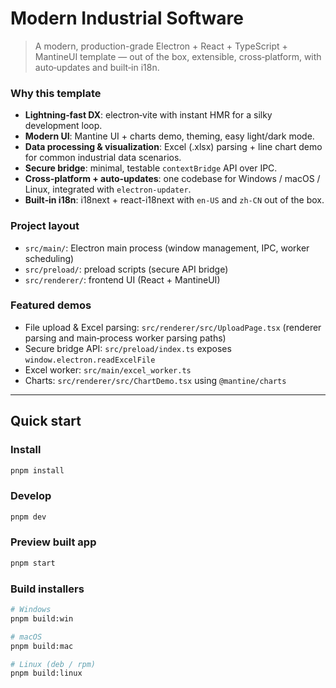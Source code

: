 # Modern Industrial Software

> A modern, production-grade Electron + React + TypeScript + MantineUI template — out of the box, extensible, cross‑platform, with auto‑updates and built‑in i18n.

### Why this template

- **Lightning‑fast DX**: electron‑vite with instant HMR for a silky development loop.
- **Modern UI**: Mantine UI + charts demo, theming, easy light/dark mode.
- **Data processing & visualization**: Excel (.xlsx) parsing + line chart demo for common industrial data scenarios.
- **Secure bridge**: minimal, testable `contextBridge` API over IPC.
- **Cross‑platform + auto‑updates**: one codebase for Windows / macOS / Linux, integrated with `electron-updater`.
- **Built‑in i18n**: i18next + react-i18next with `en-US` and `zh-CN` out of the box.

### Project layout

- `src/main/`: Electron main process (window management, IPC, worker scheduling)
- `src/preload/`: preload scripts (secure API bridge)
- `src/renderer/`: frontend UI (React + MantineUI)

### Featured demos

- File upload & Excel parsing: `src/renderer/src/UploadPage.tsx` (renderer parsing and main‑process worker parsing paths)
- Secure bridge API: `src/preload/index.ts` exposes `window.electron.readExcelFile`
- Excel worker: `src/main/excel_worker.ts`
- Charts: `src/renderer/src/ChartDemo.tsx` using `@mantine/charts`

---

## Quick start

### Install

```bash
pnpm install
```

### Develop

```bash
pnpm dev
```

### Preview built app

```bash
pnpm start
```

### Build installers

```bash
# Windows
pnpm build:win

# macOS
pnpm build:mac

# Linux (deb / rpm)
pnpm build:linux
```
